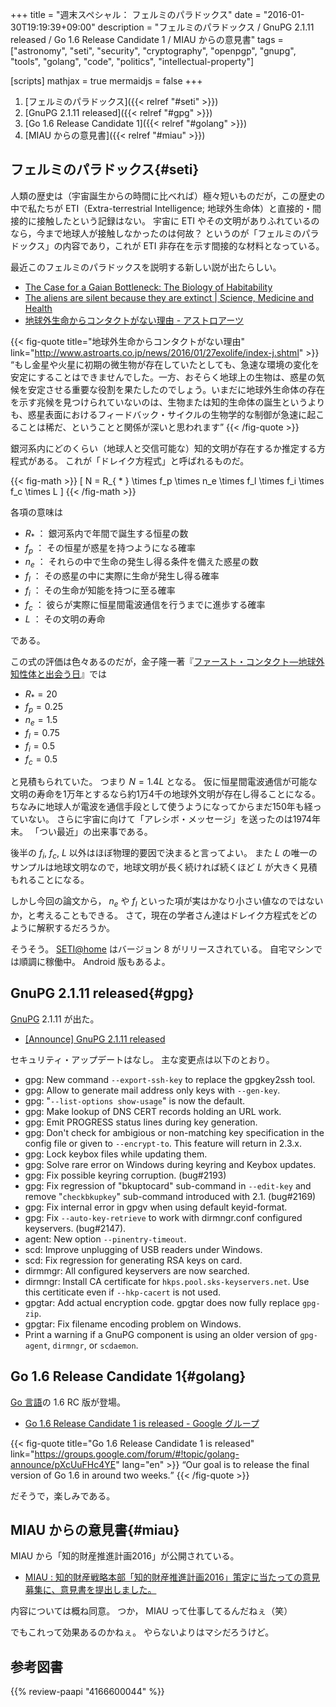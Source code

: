 +++
title = "週末スペシャル： フェルミのパラドックス"
date = "2016-01-30T19:19:39+09:00"
description = "フェルミのパラドックス / GnuPG 2.1.11 released / Go 1.6 Release Candidate 1 / MIAU からの意見書"
tags = ["astronomy", "seti", "security", "cryptography", "openpgp", "gnupg", "tools", "golang", "code", "politics", "intellectual-property"]

[scripts]
  mathjax = true
  mermaidjs = false
+++

1. [フェルミのパラドックス]({{< relref "#seti" >}})
1. [GnuPG 2.1.11 released]({{< relref "#gpg" >}})
1. [Go 1.6 Release Candidate 1]({{< relref "#golang" >}})
1. [MIAU からの意見書]({{< relref "#miau" >}})

## フェルミのパラドックス{#seti}

人類の歴史は（宇宙誕生からの時間に比べれば）極々短いものだが，この歴史の中で私たちが ETI（Extra-terrestrial Intelligence; 地球外生命体）と直接的・間接的に接触したという記録はない。
宇宙に ETI やその文明がありふれているのなら，今まで地球人が接触しなかったのは何故？ というのが「フェルミのパラドックス」の内容であり，これが ETI 非存在を示す間接的な材料となっている。

最近このフェルミのパラドックスを説明する新しい説が出たらしい。

- [The Case for a Gaian Bottleneck: The Biology of Habitability](http://online.liebertpub.com/doi/10.1089/ast.2015.1387)
- [The aliens are silent because they are extinct | Science, Medicine and Health](http://science.anu.edu.au/whats-on/all-news/aliens-are-silent-because-they-are-extinct)
- [地球外生命からコンタクトがない理由 - アストロアーツ](http://www.astroarts.co.jp/news/2016/01/27exolife/index-j.shtml)

{{< fig-quote title="地球外生命からコンタクトがない理由" link="http://www.astroarts.co.jp/news/2016/01/27exolife/index-j.shtml" >}}
<q>もし金星や火星に初期の微生物が存在していたとしても、急速な環境の変化を安定にすることはできませんでした。一方、おそらく地球上の生物は、惑星の気候を安定させる重要な役割を果たしたのでしょう。いまだに地球外生命体の存在を示す兆候を見つけられていないのは、生物または知的生命体の誕生というよりも、惑星表面におけるフィードバック・サイクルの生物学的な制御が急速に起こることは稀だ、ということと関係が深いと思われます</q>
{{< /fig-quote >}}

銀河系内にどのくらい（地球人と交信可能な）知的文明が存在するか推定する方程式がある。
これが「ドレイク方程式」と呼ばれるものだ。

{{< fig-math >}}
\[
    N = R_{ * } \times f_p \times  n_e \times f_l \times f_i \times f_c \times L
\]
{{< /fig-math >}}

各項の意味は

- $R_{ * }$ ： 銀河系内で年間で誕生する恒星の数
- $f_p$ ： その恒星が惑星を持つようになる確率
- $n_e$ ： それらの中で生命の発生し得る条件を備えた惑星の数
- $f_l$ ： その惑星の中に実際に生命が発生し得る確率
- $f_i$ ： その生命が知能を持つに至る確率
- $f_c$ ： 彼らが実際に恒星間電波通信を行うまでに進歩する確率
- $L$ ： その文明の寿命

である。

この式の評価は色々あるのだが，金子隆一著『[ファースト・コンタクト―地球外知性体と出会う日](https://www.amazon.co.jp/exec/obidos/ASIN/4166600044/baldandersinf-22/)』では

- $R_{ * } = 20$
- $f_p = 0.25$
- $n_e = 1.5$
- $f_l = 0.75$
- $f_i = 0.5$
- $f_c = 0.5$

と見積もられていた。
つまり $N = 1.4L$ となる。
仮に恒星間電波通信が可能な文明の寿命を1万年とするなら約1万4千の地球外文明が存在し得ることになる。
ちなみに地球人が電波を通信手段として使うようになってからまだ150年も経っていない。
さらに宇宙に向けて「アレシボ・メッセージ」を送ったのは1974年末。
「つい最近」の出来事である。

後半の $f_i$, $f_c$, $L$ 以外はほぼ物理的要因で決まると言ってよい。
また $L$ の唯一のサンプルは地球文明なので，地球文明が長く続ければ続くほど $L$ が大きく見積もれることになる。

しかし今回の論文から， $n_e$ や $f_l$ といった項が実はかなり小さい値なのではないか，と考えることもできる。
さて，現在の学者さん達はドレイク方程式をどのように解釈するだろうか。

そうそう。
[SETI@home](http://setiathome.ssl.berkeley.edu/) はバージョン 8 がリリースされている。
自宅マシンでは順調に稼働中。
Android 版もあるよ。

## GnuPG 2.1.11 released{#gpg}

[GnuPG] 2.1.11 が出た。

- [[Announce] GnuPG 2.1.11 released](https://lists.gnupg.org/pipermail/gnupg-announce/2016q1/000383.html)

セキュリティ・アップデートはなし。
主な変更点は以下のとおり。

* gpg: New command `--export-ssh-key` to replace the gpgkey2ssh tool.
* gpg: Allow to generate mail address only keys with `--gen-key`.
* gpg: "`--list-options show-usage`" is now the default.
* gpg: Make lookup of DNS CERT records holding an URL work.
* gpg: Emit PROGRESS status lines during key generation.
* gpg: Don't check for ambigious or non-matching key specification in the config file or given to `--encrypt-to`.  This feature will return in 2.3.x.
* gpg: Lock keybox files while updating them.
* gpg: Solve rare error on Windows during keyring and Keybox updates.
* gpg: Fix possible keyring corruption. (bug#2193)
* gpg: Fix regression of "bkuptocard" sub-command in `--edit-key` and remove "`checkbkupkey`" sub-command introduced with 2.1.  (bug#2169)
* gpg: Fix internal error in gpgv when using default keyid-format.
* gpg: Fix `--auto-key-retrieve` to work with dirmngr.conf configured keyservers. (bug#2147).
* agent: New option `--pinentry-timeout`.
* scd: Improve unplugging of USB readers under Windows.
* scd: Fix regression for generating RSA keys on card.
* dirmmgr: All configured keyservers are now searched.
* dirmngr: Install CA certificate for `hkps.pool.sks-keyservers.net`. Use this certiticate even if `--hkp-cacert` is not used.
* gpgtar: Add actual encryption code.  gpgtar does now fully replace `gpg-zip`.
* gpgtar: Fix filename encoding problem on Windows.
* Print a warning if a GnuPG component is using an older version of `gpg-agent`, `dirmngr`, or `scdaemon`.

## Go 1.6 Release Candidate 1{#golang}

[Go 言語]の 1.6 RC 版が登場。

- [Go 1.6 Release Candidate 1 is released - Google グループ](https://groups.google.com/forum/#!topic/golang-announce/pXcUuFHc4YE)

{{< fig-quote title="Go 1.6 Release Candidate 1 is released" link="https://groups.google.com/forum/#!topic/golang-announce/pXcUuFHc4YE" lang="en" >}}
<q>Our goal is to release the final version of Go 1.6 in around two weeks.</q>
{{< /fig-quote >}}

だそうで，楽しみである。

## MIAU からの意見書{#miau}

MIAU から「知的財産推進計画2016」が公開されている。

- [MIAU : 知的財産戦略本部「知的財産推進計画2016」策定に当たっての意見募集に、意見書を提出しました。](http://miau.jp/index1453962972.phtml)

内容については概ね同意。
つか， MIAU って仕事してるんだねぇ（笑）

でもこれって効果あるのかねぇ。
やらないよりはマシだろうけど。

[GnuPG]: https://www.gnupg.org/ "The GNU Privacy Guard"
[Go 言語]: https://golang.org/ "The Go Programming Language"

## 参考図書

{{% review-paapi "4166600044" %}} <!-- ファースト・コンタクト -->
